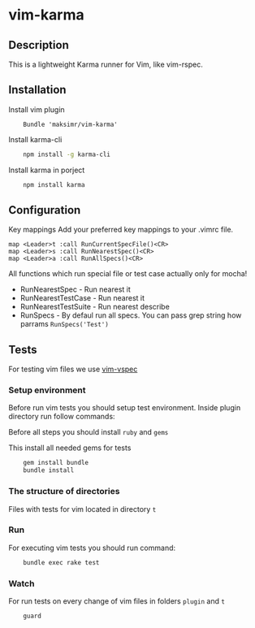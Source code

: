 # vim-karma

## Description
This is a lightweight Karma runner for Vim, like vim-rspec.

## Installation

Install vim plugin
```vim
    Bundle 'maksimr/vim-karma'
```

Install karma-cli
```bash
    npm install -g karma-cli
```

Install karma in porject
```bash
    npm install karma
```

## Configuration

Key mappings
Add your preferred key mappings to your .vimrc file.

```vim
map <Leader>t :call RunCurrentSpecFile()<CR>
map <Leader>s :call RunNearestSpec()<CR>
map <Leader>a :call RunAllSpecs()<CR>
```

All functions which run special file or test case actually only for mocha!

  * RunNearestSpec - Run nearest it
  * RunNearestTestCase - Run nearest it
  * RunNearestTestSuite - Run nearest describe
  * RunSpecs - By defaul run all specs. You can pass grep string how parrams `RunSpecs('Test')`

## Tests
For testing vim files we use [vim-vspec](https://github.com/kana/vim-vspec)

### Setup environment
Before run vim tests you should setup test environment.
Inside plugin directory run follow commands:

Before all steps you should install `ruby` and `gems`

This install all needed gems for tests
```bash
    gem install bundle
    bundle install
```

### The structure of directories
Files with tests for vim located in directory `t`

### Run
For executing vim tests you should run command:
```bash
    bundle exec rake test
```

### Watch
For run tests on every change of vim files
in folders `plugin` and `t`
```bash
    guard
```

